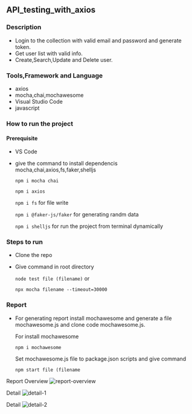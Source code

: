 

## API_testing_with_axios

### Description
- Login to the collection with valid email and password and generate token.
- Get user list with valid info.
- Create,Search,Update and Delete user.


### Tools,Framework and Language
- axios
- mocha,chai,mochawesome
- Visual Studio Code
- javascript

### How to run the project
#### Prerequisite
- VS Code
- give the command to install dependencis mocha,chai,axios,fs,faker,shelljs
  
  `npm i mocha chai`

  `npm i axios`

  `npm i fs` for file write

  `npm i @faker-js/faker` for generating randm data

  `npm i shelljs` for run the project from terminal dynamically

### Steps to run
- Clone the repo
- Give command in root directory

  `node test file (filename)` or 

  `npx mocha filename --timeout=30000`

### Report
- For generating report install mochawesome and generate a file mochawesome.js and clone code mochawesome.js.
  
  For install mochawesome 

  `npm i mochawesome`

  Set mochawesome.js file to package.json scripts and give command

  `npm start file (filename`

Report Overview
![report-overview](https://user-images.githubusercontent.com/108132871/189202804-c4a0d6e8-9bec-4cbd-951c-f622823fd55c.PNG)
  
Detail
![detail-1](https://user-images.githubusercontent.com/108132871/189202887-2a165f63-2307-4631-82c2-904cb87801b1.PNG)

Detail
![detail-2](https://user-images.githubusercontent.com/108132871/189202904-193a871e-7911-4983-9867-69fcc1dcff8a.PNG)
